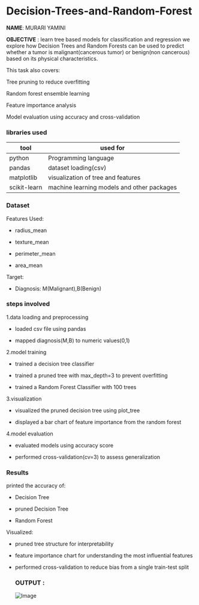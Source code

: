 # Decision-Trees-and-Random-Forest

**NAME**: MURARI YAMINI

**OBJECTIVE** : learn tree based models for classification and regression
we explore how Decision Trees and Random Forests can be used to predict whether a tumor is malignant(cancerous tumor) or benign(non cancerous) based on its physical characteristics.

This task also covers:

Tree pruning to reduce overfitting

Random forest ensemble learning

Feature importance analysis

Model evaluation using accuracy and cross-validation

### libraries used
| tool | used for |
|---------|--------|
| python	| Programming language|
| pandas  | dataset loading(csv) |
| matplotlib| visualization of tree and features|
| scikit-learn | machine learning models and other packages|

### Dataset
Features Used:

- radius_mean

- texture_mean

- perimeter_mean

- area_mean

Target:

- Diagnosis: M(Malignant),B(Benign)

### steps involved
1.data loading and preprocessing

  - loaded csv file using pandas

  - mapped diagnosis(M,B) to numeric values(0,1)

2.model training

- trained a decision tree classifier

- trained a pruned  tree with max_depth=3 to prevent overfitting

 - trained a Random Forest Classifier with 100 trees

3.visualization

  - visualized the pruned decision tree using plot_tree

  - displayed a bar chart of feature importance from the random forest

4.model evaluation

  - evaluated models using accuracy score

  - performed cross-validation(cv=3) to assess generalization
### Results
printed the accuracy of:

- Decision Tree

- pruned Decision Tree

- Random Forest

Visualized:

- pruned tree structure for interpretability

- feature importance chart for understanding the most influential features

 - performed cross-validation to reduce bias from a single train-test split

   ### OUTPUT :
   ![Image](https://github.com/user-attachments/assets/db0bb7a6-f11e-4779-841d-e31344a59a1b)
   
